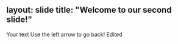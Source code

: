 layout: slide
title: "Welcome to our second slide!"
---
Your text
Use the left arrow to go back! Edited

